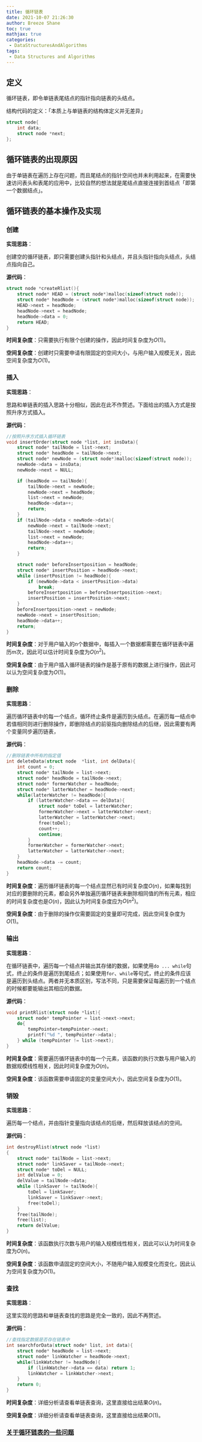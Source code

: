 ```yaml
---
title: 循环链表
date: 2021-10-07 21:26:30
author: Breeze Shane
toc: true
mathjax: true
categories:
 - DataStructuresAndAlgorithms
tags:
 - Data Structures and Algorithms
---
```


## 定义

循环链表，即令单链表尾结点的指针指向链表的头结点。

结构代码的定义：「本质上与单链表的结构体定义并无差异」

```c
struct node{
    int data;
    struct node *next;
};
```

## 循环链表的出现原因

由于单链表在遍历上存在问题，而且尾结点的指针空间也并未利用起来，在需要快速访问表头和表尾的应用中，比较自然的想法就是尾结点直接连接到首结点「即第一个数据结点」。

## 循环链表的基本操作及实现

### 创建

**实现思路**：

创建空的循环链表，即只需要创建头指针和头结点，并且头指针指向头结点，头结点指向自己。

**源代码**：

```c
struct node *createRlist(){
    struct node* HEAD = (struct node*)malloc(sizeof(struct node));
    struct node* headNode = (struct node*)malloc(sizeof(struct node));
    HEAD->next = headNode;
    headNode->next = headNode;
    headNode->data = 0;
    return HEAD;
}
```

**时间复杂度**：只需要执行有限个创建的操作，因此时间复杂度为$O(1)$。

**空间复杂度**：创建时只需要申请有限固定的空间大小，与用户输入规模无关，因此空间复杂度为$O(1)$。

### 插入

**实现思路**：

思路和单链表的插入思路十分相似，因此在此不作赘述。下面给出的插入方式是按照升序方式插入。

**源代码**：

```c
//按照升序方式插入循环链表
void insertOrder(struct node *list, int insData){
    struct node* tailNode = list->next;
    struct node* headNode = tailNode->next;
    struct node* newNode = (struct node*)malloc(sizeof(struct node));
    newNode->data = insData;
    newNode->next = NULL;

    if (headNode == tailNode){
        tailNode->next = newNode;
        newNode->next = headNode;
        list->next = newNode;
        headNode->data++;
        return;
    }
    if (tailNode->data < newNode->data){
        newNode->next = tailNode->next;
        tailNode->next = newNode;
        list->next = newNode;
        headNode->data++;
        return;
    }

    struct node* beforeInsertposition = headNode;
    struct node* insertPosition = headNode->next;
    while (insertPosition != headNode){
        if (newNode->data < insertPosition->data)
            break;
        beforeInsertposition = beforeInsertposition->next;
        insertPosition = insertPosition->next;
    }
    beforeInsertposition->next = newNode;
    newNode->next = insertPosition;
    headNode->data++;
    return;
}
```

**时间复杂度**：对于用户输入的$n$个数据中，每插入一个数据都需要在循环链表中遍历$m$次，因此可以估计时间复杂度为$O(n^2)$。

**空间复杂度**：由于用户插入循环链表的操作是基于原有的数据上进行操作，因此可以认为空间复杂度为$O(1)$。

### 删除

**实现思路**：

遍历循环链表中的每一个结点，循环终止条件是遍历到头结点。在遍历每一结点中若值相同则进行删除操作，即删除结点的前驱指向删除结点的后继，因此需要有两个变量同步遍历链表，

**源代码**：

```c
//删除链表中所有的指定值
int deleteData(struct node  *list, int delData){
    int count = 0;
    struct node* tailNode = list->next;
    struct node* headNode = tailNode->next;
    struct node* formerWatcher = headNode;
    struct node* latterWatcher = headNode->next;
    while(latterWatcher != headNode){
        if (latterWatcher->data == delData){
            struct node* toDel = latterWatcher;
            formerWatcher->next = latterWatcher->next;
            latterWatcher = latterWatcher->next;
            free(toDel);
            count++;
            continue;
        }
        formerWatcher = formerWatcher->next;
        latterWatcher = latterWatcher->next;
    }
    headNode->data -= count;
    return count;
}
```

**时间复杂度**：遍历循环链表的每一个结点显然已有时间复杂度$O(n)$，如果每找到对应的要删除的元素，都会另外单独遍历循环链表来删除相同值的所有元素，相应的时间复杂度也是$O(n)$，因此认为时间复杂度应为$O(n^2)$。

**空间复杂度**：由于删除的操作仅需要固定的变量即可完成，因此空间复杂度为$O(1)$。

### 输出

**实现思路**：

在循环链表中，遍历每一个结点并输出其存储的数据，如果使用`do ... while`句式，终止的条件是遍历到尾结点；如果使用`for`、`while`等句式，终止的条件应该是遍历到头结点。两者并无本质区别，写法不同，只是需要保证每遍历到一个结点的时候都要能输出其相应的数据。

**源代码**：

```c
void printRlist(struct node *list){
    struct node* tempPointer = list->next->next;
    do{
        tempPointer=tempPointer->next;
        printf("%d ", tempPointer->data);
    } while (tempPointer != list->next);
}
```

**时间复杂度**：需要遍历循环链表中的每一个元素，该函数的执行次数与用户输入的数据规模线性相关，因此时间复杂度为$O(n)$。

**空间复杂度**：该函数需要申请固定的变量空间大小，因此空间复杂度为$O(1)$。

### 销毁

**实现思路**：

遍历每一个结点，并由指针变量指向该结点的后继，然后释放该结点的空间。

**源代码**：

```c
int destroyRlist(struct node *list)
{
    struct node* tailNode = list->next;
    struct node* linkSaver = tailNode->next;
    struct node* toDel = NULL;
    int delValue = 0;
    delValue = tailNode->data;
    while (linkSaver != tailNode){
        toDel = linkSaver;
        linkSaver = linkSaver->next;
        free(toDel);
    }
    free(tailNode);
    free(list);
    return delValue;
}
```

**时间复杂度**：该函数执行次数与用户的输入规模线性相关，因此可以认为时间复杂度为$O(n)$。

**空间复杂度**：该函数申请固定的空间大小，不随用户输入规模变化而变化，因此认为空间复杂度为$O(1)$。

### 查找

**实现思路**：

这里实现的思路和单链表查找的思路是完全一致的，因此不再赘述。

**源代码**：

```c
//查找指定数据是否存在链表中
int searchforData(struct node* list, int data){
    struct node* headNode = list->next;
    struct node* linkWatcher = headNode->next;
    while(linkWatcher != headNode){
        if (linkWatcher->data == data) return 1;
        linkWatcher = linkWatcher->next;
    }
    return 0;
}
```

**时间复杂度**：详细分析请查看单链表查询，这里直接给出结果$O(n)$。

**空间复杂度**：详细分析请查看单链表查询，这里直接给出结果$O(1)$。

### [关于循环链表的一些问题]()
